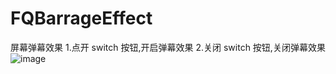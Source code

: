 # FQBarrageEffect
屏幕弹幕效果
1.点开 switch 按钮,开启弹幕效果
2.关闭 switch 按钮,关闭弹幕效果
 ![image](https://github.com/CarolineQian/FQBarrageEffect/raw/master/barrage.png)
